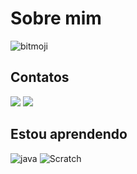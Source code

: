 # Sobre mim


![bitmoji](https://user-images.githubusercontent.com/105867221/169321450-413d08fc-cb51-4c18-9c29-eb53088dbb9b.png)

## Contatos
<a href="https://instagram.com/joaolucas_de_sales?igshid=YmMyMTA2M2Y=" target="_blank"><img src="https://img.shields.io/badge/-Instagram-%23E4405F?style=for-the-badge&logo=instagram&logoColor=white" target="_blank"></a>
<a href = "mailto:joao.lucasdesales.rocha@escola.pr.gov.br"><img src="https://img.shields.io/badge/Gmail-D14836?style=for-the-badge&logo=gmail&logoColor=white" target="_blank"></a>



## Estou aprendendo
![java](https://img.shields.io/badge/JavaScript-323330?style=for-the-badge&logo=javascript&logoColor=F7DF1E)
![Scratch](https://img.shields.io/badge/Scratch-4D97FF?style=for-the-badge&logo=Scratch&logoColor=white)


